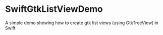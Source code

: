 # SwiftGtkListViewDemo
A simple demo showing how to create gtk list views (using GtkTreeView) in Swift

